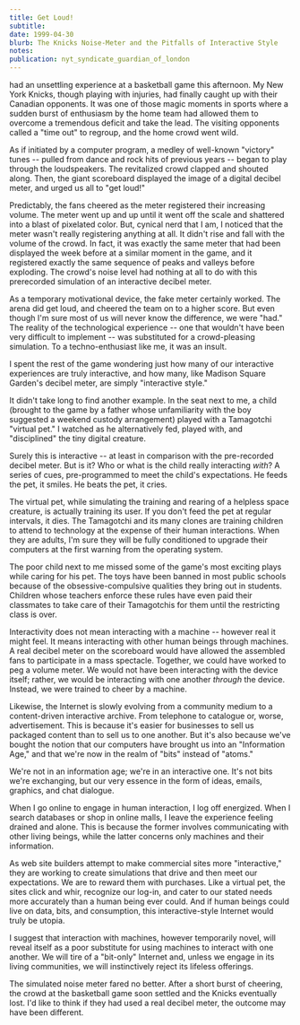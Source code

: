 ```yaml
---
title: Get Loud!
subtitle: 
date: 1999-04-30
blurb: The Knicks Noise-Meter and the Pitfalls of Interactive Style
notes: 
publication: nyt_syndicate_guardian_of_london
---
```



had an unsettling experience at a basketball game this afternoon. My New York Knicks, though playing with injuries, had finally caught up with their Canadian opponents. It was one of those magic moments in sports where a sudden burst of enthusiasm by the home team had allowed them to overcome a tremendous deficit and take the lead. The visiting opponents called a "time out" to regroup, and the home crowd went wild.

As if initiated by a computer program, a medley of well-known "victory" tunes -- pulled from dance and rock hits of previous years -- began to play through the loudspeakers. The revitalized crowd clapped and shouted along. Then, the giant scoreboard displayed the image of a digital decibel meter, and urged us all to "get loud!"

Predictably, the fans cheered as the meter registered their increasing volume. The meter went up and up until it went off the scale and shattered into a blast of pixelated color. But, cynical nerd that I am, I noticed that the meter wasn't really registering anything at all. It didn't rise and fall with the volume of the crowd. In fact, it was exactly the same meter that had been displayed the week before at a similar moment in the game, and it registered exactly the same sequence of peaks and valleys before exploding. The crowd's noise level had nothing at all to do with this prerecorded simulation of an interactive decibel meter.

As a temporary motivational device, the fake meter certainly worked. The arena did get loud, and cheered the team on to a higher score. But even though I'm sure most of us will never know the difference, we were "had." The reality of the technological experience -- one that wouldn't have been very difficult to implement -- was substituted for a crowd-pleasing simulation. To a techno-enthusiast like me, it was an insult.

I spent the rest of the game wondering just how many of our interactive experiences are truly interactive, and how many, like Madison Square Garden's decibel meter, are simply "interactive style."

It didn't take long to find another example. In the seat next to me, a child (brought to the game by a father whose unfamiliarity with the boy suggested a weekend custody arrangement) played with a Tamagotchi "virtual pet." I watched as he alternatively fed, played with, and "disciplined" the tiny digital creature.

Surely this is interactive -- at least in comparison with the pre-recorded decibel meter. But is it? Who or what is the child really interacting *with*? A series of cues, pre-programmed to meet the child's expectations. He feeds the pet, it smiles. He beats the pet, it cries.

The virtual pet, while simulating the training and rearing of a helpless space creature, is actually training its user. If you don't feed the pet at regular intervals, it dies. The Tamagotchi and its many clones are training children to attend to technology at the expense of their human interactions. When they are adults, I'm sure they will be fully conditioned to upgrade their computers at the first warning from the operating system.

The poor child next to me missed some of the game's most exciting plays while caring for his pet. The toys have been banned in most public schools because of the obsessive-compulsive qualities they bring out in students. Children whose teachers enforce these rules have even paid their classmates to take care of their Tamagotchis for them until the restricting class is over.

Interactivity does not mean interacting with a machine -- however real it might feel. It means interacting with other human beings through machines. A real decibel meter on the scoreboard would have allowed the assembled fans to participate in a mass spectacle. Together, we could have worked to peg a volume meter. We would not have been interacting with the device itself; rather, we would be interacting with one another *through* the device. Instead, we were trained to cheer by a machine.

Likewise, the Internet is slowly evolving from a community medium to a content-driven interactive archive. From telephone to catalogue or, worse, advertisement. This is because it's easier for businesses to sell us packaged content than to sell us to one another. But it's also because we've bought the notion that our computers have brought us into an "Information Age," and that we're now in the realm of "bits" instead of "atoms."

We're not in an information age; we're in an interactive one. It's not bits we're exchanging, but our very essence in the form of ideas, emails, graphics, and chat dialogue.

When I go online to engage in human interaction, I log off energized. When I search databases or shop in online malls, I leave the experience feeling drained and alone. This is because the former involves communicating with other living beings, while the latter concerns only machines and their information.

As web site builders attempt to make commercial sites more "interactive," they are working to create simulations that drive and then meet our expectations. We are to reward them with purchases. Like a virtual pet, the sites click and whir, recognize our log-in, and cater to our stated needs more accurately than a human being ever could. And if human beings could live on data, bits, and consumption, this interactive-style Internet would truly be utopia.

I suggest that interaction with machines, however temporarily novel, will reveal itself as a poor substitute for using machines to interact with one another. We will tire of a "bit-only" Internet and, unless we engage in its living communities, we will instinctively reject its lifeless offerings.

The simulated noise meter fared no better. After a short burst of cheering, the crowd at the basketball game soon settled and the Knicks eventually lost. I'd like to think if they had used a real decibel meter, the outcome may have been different.

